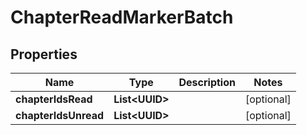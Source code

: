 

# ChapterReadMarkerBatch

## Properties

Name | Type | Description | Notes
------------ | ------------- | ------------- | -------------
**chapterIdsRead** | **List&lt;UUID&gt;** |  |  [optional]
**chapterIdsUnread** | **List&lt;UUID&gt;** |  |  [optional]



